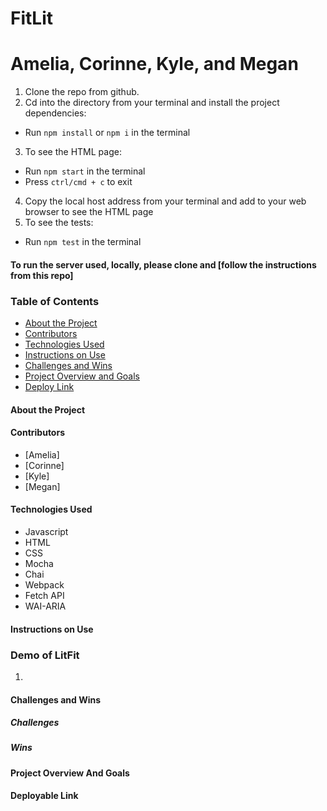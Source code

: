 # FitLit

# Amelia, Corinne, Kyle, and Megan

1. Clone the repo from github.
2. Cd into the directory from your terminal and install the project dependencies:
- Run `npm install` or `npm i` in the terminal
3. To see the HTML page:
- Run `npm start` in the terminal
- Press `ctrl/cmd + c` to exit
4. Copy the local host address from your terminal and add to your web browser to see the HTML page
5. To see the tests:
- Run `npm test` in the terminal

#### To run the server used, locally, please clone and [follow the instructions from this repo]

### Table of Contents
- [About the Project](#about-the-project)
- [Contributors](#contributors)
- [Technologies Used](#technologies-used)
- [Instructions on Use](#instructions-on-use)
- [Challenges and Wins](#challenges-and-wins)
- [Project Overview and Goals](#project-overview-and-goals)
- [Deploy Link](#deploy-link)

#### About the Project


#### Contributors
 - [Amelia]
 - [Corinne]
 - [Kyle]
 - [Megan]

#### Technologies Used
- Javascript
- HTML
- CSS
- Mocha
- Chai
- Webpack
- Fetch API
- WAI-ARIA

#### Instructions on Use


### Demo of LitFit

1. 

#### Challenges and Wins

##### Challenges

##### Wins


#### Project Overview And Goals

#### Deployable Link
